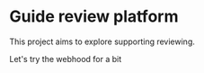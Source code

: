 # Guide review platform

This project aims to explore supporting reviewing.

Let's try the webhood for a bit
